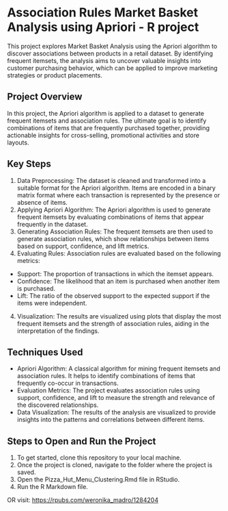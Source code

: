 # Association Rules Market Basket Analysis using Apriori - R project

This project explores Market Basket Analysis using the Apriori algorithm to discover associations between products in a retail dataset. By identifying frequent itemsets, the analysis aims to uncover valuable insights into customer purchasing behavior, which can be applied to improve marketing strategies or product placements.

## Project Overview
In this project, the Apriori algorithm is applied to a dataset to generate frequent itemsets and association rules. The ultimate goal is to identify combinations of items that are frequently purchased together, providing actionable insights for cross-selling, promotional activities and store layouts.

## Key Steps
1. Data Preprocessing: The dataset is cleaned and transformed into a suitable format for the Apriori algorithm. Items are encoded in a binary matrix format where each transaction is represented by the presence or absence of items.
2. Applying Apriori Algorithm: The Apriori algorithm is used to generate frequent itemsets by evaluating combinations of items that appear frequently in the dataset.
3. Generating Association Rules: The frequent itemsets are then used to generate association rules, which show relationships between items based on support, confidence, and lift metrics.
3. Evaluating Rules: Association rules are evaluated based on the following metrics:
* Support: The proportion of transactions in which the itemset appears.
* Confidence: The likelihood that an item is purchased when another item is purchased.
* Lift: The ratio of the observed support to the expected support if the items were independent.
4. Visualization: The results are visualized using plots that display the most frequent itemsets and the strength of association rules, aiding in the interpretation of the findings.

## Techniques Used
* Apriori Algorithm: A classical algorithm for mining frequent itemsets and association rules. It helps to identify combinations of items that frequently co-occur in transactions.
* Evaluation Metrics: The project evaluates association rules using support, confidence, and lift to measure the strength and relevance of the discovered relationships.
* Data Visualization: The results of the analysis are visualized to provide insights into the patterns and correlations between different items.

## Steps to Open and Run the Project
1. To get started, clone this repository to your local machine.
2. Once the project is cloned, navigate to the folder where the project is saved.
3. Open the Pizza_Hut_Menu_Clustering.Rmd file in RStudio.
4. Run the R Markdown file.

OR
visit: https://rpubs.com/weronika_madro/1284204
